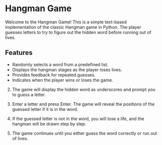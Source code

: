 # Hangman Game

Welcome to the Hangman Game! This is a simple text-based implementation of the classic Hangman game in Python. The player guesses letters to try to figure out the hidden word before running out of lives.

## Features

- Randomly selects a word from a predefined list.
- Displays the hangman stages as the player loses lives.
- Provides feedback for repeated guesses.
- Indicates when the player wins or loses the game.


2. The game will display the hidden word as underscores and prompt you to guess a letter.

3. Enter a letter and press Enter. The game will reveal the positions of the guessed letter if it is in the word.

4. If the guessed letter is not in the word, you will lose a life, and the hangman will be drawn step by step.

5. The game continues until you either guess the word correctly or run out of lives.
